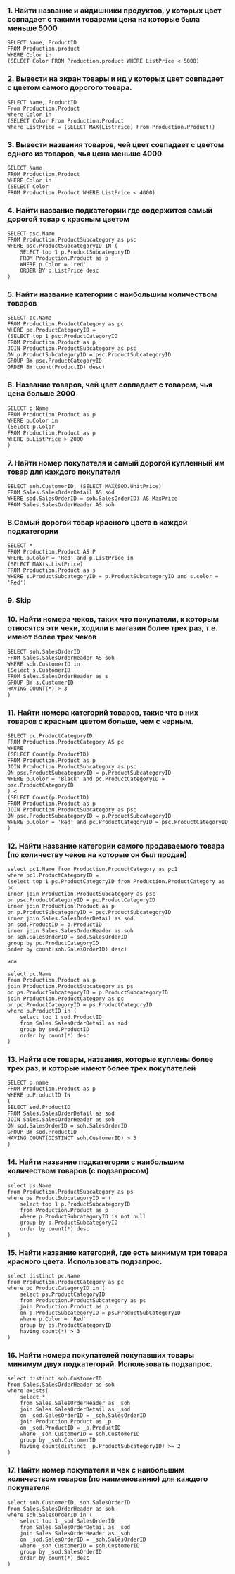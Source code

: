 ### 1. Найти название и айдишники продуктов, у которых цвет совпадает с такими товарами цена на которые была меньше 5000
```
SELECT Name, ProductID
FROM Production.product
WHERE Color in
(SELECT Color FROM Production.product WHERE ListPrice < 5000)
```
### 2. Вывести на экран товары и ид у которых цвет совпадает с цветом самого дорогого товара.
```
SELECT Name, ProductID
From Production.Product
Where Color in
(SELECT Color From Production.Product
Where ListPrice = (SELECT MAX(ListPrice) From Production.Product))
```
### 3. Вывести названия товаров, чей цвет совпадает с цветом одного из товаров, чья цена меньше 4000
```
SELECT Name
FROM Production.Product
WHERE Color in
(SELECT Color
FROM Production.Product WHERE ListPrice < 4000)
```
### 4. Найти название подкатегории где содержится самый дорогой товар с красным цветом

```
SELECT psc.Name 
FROM Production.ProductSubcategory as psc
WHERE psc.ProductSubcategoryID IN (
    SELECT top 1 p.ProductSubcategoryID 
    FROM Production.Product as p
    WHERE p.Color = 'red'
    ORDER BY p.ListPrice desc
)
```

### 5. Найти название категории с наибольшим количеством товаров 
```
SELECT pc.Name
FROM Production.ProductCategory as pc
WHERE pc.ProductCategoryID =
(SELECT top 1 psc.ProductCategoryID
FROM Production.Product as p
JOIN Production.ProductSubcategory as psc 
ON p.ProductSubcategoryID = psc.ProductSubcategoryID
GROUP BY psc.ProductCategoryID
ORDER BY count(ProductID) desc)
```

### 6. Название товаров, чей цвет совпадает с товаром, чья цена больше 2000
```
SELECT p.Name
FROM Production.Product as p
WHERE p.Color in
(Select p.Color
FROM Production.Product as p
WHERE p.ListPrice > 2000
)
```

### 7. Найти номер покупателя и самый дорогой купленный им товар для каждого покупателя
```
SELECT soh.CustomerID, (SELECT MAX(SOD.UnitPrice)
FROM Sales.SalesOrderDetail AS sod
WHERE sod.SalesOrderID = soh.SalesOrderID) AS MaxPrice
FROM Sales.SalesOrderHeader AS soh
```

### 8.Самый дорогой товар красного цвета в каждой подкатегории
```
SELECT *
FROM Production.Product AS P
WHERE p.Color = 'Red' and p.ListPrice in 
(SELECT MAX(s.ListPrice) 
FROM Production.Product as s 
WHERE s.ProductSubcategoryID = p.ProductSubcategoryID and s.color = 'Red')
```

### 9. Skip

### 10. Найти номера чеков, таких что покупатели, к которым относятся эти чеки, ходили в магазин более трех раз, т.е. имеют более трех чеков
```
SELECT soh.SalesOrderID
FROM Sales.SalesOrderHeader AS soh
WHERE soh.CustomerID in
(Select s.CustomerID
FROM Sales.SalesOrderHeader as s
GROUP BY s.CustomerID
HAVING COUNT(*) > 3
)
```

### 11. Найти номера категорий товаров, такие что в них товаров с красным цветом больше, чем с черным.

```
SELECT pc.ProductCategoryID
FROM Production.ProductCategory AS pc
WHERE 
(SELECT Count(p.ProductID)
FROM Production.Product as p
JOIN Production.ProductSubcategory as psc
ON psc.ProductSubcategoryID = p.ProductSubcategoryID
WHERE p.Color = 'Black' and pc.ProductCategoryID = psc.ProductCategoryID
) <
(SELECT Count(p.ProductID)
FROM Production.Product as p
JOIN Production.ProductSubcategory as psc
ON psc.ProductSubcategoryID = p.ProductSubcategoryID
WHERE p.Color = 'Red' and pc.ProductCategoryID = psc.ProductCategoryID
)
```

### 12. Найти название категории самого продаваемого товара (по количеству чеков на которые он был продан)
```
select pc1.Name from Production.ProductCategory as pc1
where pc1.ProductCategoryID =
(select top 1 pc.ProductCategoryID from Production.ProductCategory as pc
inner join Production.ProductSubcategory as psc
on psc.ProductCategoryID = pc.ProductCategoryID
inner join Production.Product as p
on p.ProductSubcategoryID = psc.ProductSubcategoryID
inner join Sales.SalesOrderDetail as sod
on sod.ProductID = p.ProductID
inner join Sales.SalesOrderHeader as soh
on soh.SalesOrderID = sod.SalesOrderID
group by pc.ProductCategoryID
order by count(soh.SalesOrderID) desc)

или 

select pc.Name
from Production.Product as p
join Production.ProductSubcategory as ps
on ps.ProductSubcategoryID = p.ProductSubcategoryID
join Production.ProductCategory as pc
on pc.ProductCategoryID = ps.ProductCategoryID
where p.ProductID in (
	select top 1 sod.ProductID
	from Sales.SalesOrderDetail as sod
	group by sod.ProductID
	order by count(*) desc
) 
```

### 13. Найти все товары, названия, которые куплены более трех раз, и которые имеют более трех покупателей
```
SELECT p.name
FROM Production.Product as p
WHERE p.ProductID IN 
(
SELECT sod.ProductID
FROM Sales.SalesOrderDetail as sod
JOIN Sales.SalesOrderHeader as soh
ON sod.SalesOrderID = soh.SalesOrderID
GROUP BY sod.ProductID
HAVING COUNT(DISTINCT soh.CustomerID) > 3
)
```

### 14. Найти название подкатегории с наибольшим количеством товаров (с подзапросом)
```
select ps.Name
from Production.ProductSubcategory as ps
where ps.ProductSubcategoryID = (
	select top 1 p.ProductSubcategoryID
	from Production.Product as p
	where p.ProductSubcategoryID is not null
	group by p.ProductSubcategoryID
	order by count(*) desc
) 
```

### 15. Найти название категорий, где есть минимум три товара красного цвета. Использовать подзапрос.
```
select distinct pc.Name
from Production.ProductCategory as pc
where pc.ProductCategoryID in (
	select ps.ProductCategoryID
	from Production.ProductSubcategory as ps
	join Production.Product as p
	on p.ProductSubcategoryID = ps.ProductSubCategoryID
	where p.Color = 'Red'
	group by ps.ProductCategoryID
	having count(*) > 3
) 
```

### 16. Найти номера покупателей покупавших товары минимум двух подкатегорий. Использовать подзапрос.
```
select distinct soh.CustomerID
from Sales.SalesOrderHeader as soh
where exists(
	select *
	from Sales.SalesOrderHeader as _soh
	join Sales.SalesOrderDetail as _sod
	on _sod.SalesOrderID = _soh.SalesOrderID
	join Production.Product as _p
	on _sod.ProductID = _p.ProductID
	where _soh.CustomerID = soh.CustomerID
	group by _soh.CustomerID
	having count(distinct _p.ProductSubcategoryID) >= 2
) 
```

### 17. Найти номер покупателя и чек с наибольшим количеством товаров (по наименованию) для каждого покупателя
```
select soh.CustomerID, soh.SalesOrderID
from Sales.SalesOrderHeader as soh
where soh.SalesOrderID in (
	select top 1 _sod.SalesOrderID
	from Sales.SalesOrderDetail as _sod
	join Sales.SalesOrderHeader as _soh
	on _sod.SalesOrderID = _soh.SalesOrderID
	where _soh.CustomerID = soh.CustomerID
	group by _sod.SalesOrderID
	order by count(*) desc
)
```

